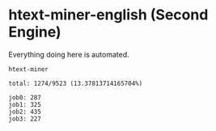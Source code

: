 # htext-miner-english (Second Engine)

Everything doing here is automated.

```
htext-miner

total: 1274/9523 (13.37813714165704%)

job0: 287
job1: 325
job2: 435
job3: 227
```